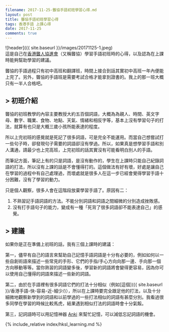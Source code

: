```yaml
---
filename: 2017-11-25-聾協手語初班學習心得.md
layout: post
title: 聾協手語初班學習心得
tags: 香港手語 上課心得
date: 2017-11-25
comments: true
---
```

![header]({{ site.baseurl }}/images/20171125-1.jpeg)  
這是自己在[香港聾人協進會](http://www.hongkongdeaf.org.hk)（又稱聾協）學習手語初班時的心得，以及認為在上課時能夠幫助學習的建議。

聾協的手語過程只有初中高班和翻譯班，時間上接合到話其實初中高班一年內便能上完了。另外，聾協的手語班是需要考試合格才能拿到證書的。我上的那一班大概只有一半人合格吧。

## > 初班介紹
聾協的初班教學的內容主要教授大約五百個詞語，大概為為親人、時間、英文字母、數字、職業、食物、地點、天氣、情緒和相反字等，基本上沒有學習句子的打法，就算有也只是大概三歲小孩所能表達的程度。

所以上完初班的感覺就是死記了很多詞語，可是完全不能運用。而當自己想嘗試打一些句子時，卻發現句子需要的詞語卻沒有學過。所以，如果真是想學習手語和別人溝通，請最少也上完高班，上完初班的話其實沒有可能看明白別人的手語。

而筆記方面，筆記上有的只是詞語，是沒有動作的，學生在上課時只能自己紀錄詞語的打法，所以沒有上課的話是不會懂得打的。這個做法有好有壞，好處是讓自己在學習的過程中有自己處理過，而壞處就是很多人在這一步已經會覺得學習手語十分困難，沒有了學習的動力。

只是個人觀察，很多人會在這階段放棄學習手語了。原因有二：
1.  不熟習記手語詞語的方法。不能分別詞語和詞語之間細微的分別造成挫敗感。
2.  沒有打手語句子的能力，變成有一種「死背了很多詞語卻不能表達自己」的感覺。

## > 建議
如果你是正在準備上初班的話，我有三個上課時的建議：

第一，儘早有自己的語言來幫助自己記憶手語詞語是十分有必要的，例如如何以一些自創術語來描述一些常見的手形、它們的手指/手心方向向那一邊、手向那一個方向移動等等。當你熟習的詞語變多後，學習新的詞語將會變得更容易，因為你可以使用自己懂得的詞語來描述一些新的詞語。

第二，由於在手語裡有很多詞語它們的打法十分相似（例如[這個]({{ site.baseurl }}/香港手語-快-容易-近-細少/)），所以在上課時要完全跟足他的打法，以及十分細微地觀察新學到的詞語和以前學過的一些打法相似的詞語有甚麼分別。我看過很多同學在學習的時候比較馬虎，結果遇到相似打法的詞語時會十分氣餒。

第三，記詞語時可以用記憶神器  [Anki](https://apps.ankiweb.net)  來幫忙記憶，可以減低忘記詞語的機會。

{% include_relative index/hksl_learning.md %}
